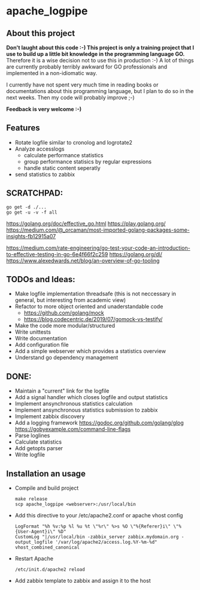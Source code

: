 apache_logpipe
==============

About this project
------------------

**Don't laught about this code :-) This project is only a training project that I use to build up a little bit knowledge in the programming language GO.**
Therefore it is a wise decision not to use this in production :-)
A lot of things are currently probably terribly awkward for GO professionals and implemented in a non-idiomatic way.

I currently have not spent very much time in reading books or documentations about this programming language, 
but I plan to do so in the next weeks. Then my code will probably improve ;-)

**Feedback is very welcome :-)**

Features
--------

* Rotate logfile similar to cronolog and logrotate2
* Analyze accesslogs
  * calculate performance statistics
  * group performance statisics by regular expressions
  * handle static content seperatly 
* send statistics to zabbix


SCRATCHPAD:
------------------
```
go get -d ./...
go get -u -v -f all
```
https://golang.org/doc/effective_go.html
https://play.golang.org/
https://medium.com/@_orcaman/most-imported-golang-packages-some-insights-fb12915a07

https://medium.com/rate-engineering/go-test-your-code-an-introduction-to-effective-testing-in-go-6e4f66f2c259
https://golang.org/dl/
https://www.alexedwards.net/blog/an-overview-of-go-tooling


TODOs and Ideas:
----------------

- Make logfile implementation threadsafe
  (this is not neccessary in general, but interesting from academic view)
- Refactor to more object oriented and unaderstandable code
  - https://github.com/golang/mock
  - https://blog.codecentric.de/2019/07/gomock-vs-testify/
- Make the code more modular/structured 
- Write unittests
- Write documentation
- Add configuration file
- Add a simple webserver which provides a statistics overview 
- Understand go dependency management

DONE:
-----

- Maintain a "current" link for the logfile
- Add a signal handler which closes logfile and output statistics
- Implement ansynchronous statistics calculation
- Implement ansynchronous statistics submission to zabbix
- Implement zabbix discovery
- Add a logging framework
  https://godoc.org/github.com/golang/glog
  https://gobyexample.com/command-line-flags
- Parse loglines
- Calculate statistics
- Add getopts parser
- Write logfile


Installation an usage
---------------------

* Compile and build project
  ```
  make release
  scp apache_logpipe <webserver>:/usr/local/bin
  ```
* Add this directive to your /etc/apache2.conf or apache vhost config
  ```
  LogFormat "%h %v:%p %l %u %t \"%r\" %>s %O \"%{Referer}i\" \"%{User-Agent}i\" %D" 
  CustomLog "|/usr/local/bin -zabbix_server zabbix.mydomain.org -output_logfile '/var/log/apache2/access.log.%Y-%m-%d" vhost_combined_canonical
  ```
* Restart Apache
  ```
  /etc/init.d/apache2 reload
  ```
* Add zabbix template to zabbix and assign it to the host


